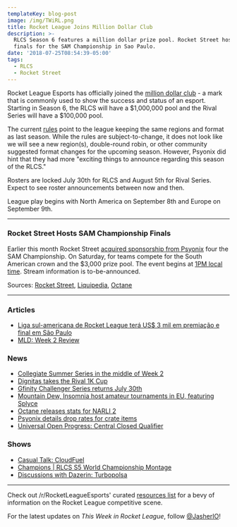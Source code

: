 ```yaml
---
templateKey: blog-post
image: /img/TWiRL.png
title: Rocket League Joins Million Dollar Club
description: >-
  RLCS Season 6 features a million dollar prize pool. Rocket Street hosts the
  finals for the SAM Championship in Sao Paulo.
date: '2018-07-25T08:54:39-05:00'
tags:
  - RLCS
  - Rocket Street
---
```

Rocket League Esports has officially joined the [million dollar club](https://www.rocketleagueesports.com/news/introducing-rlcs-season-6/) - a mark that is commonly used to show the success and status of an esport. Starting in Season 6, the RLCS will have a $1,000,000 pool and the Rival Series will have a $100,000 pool.

The current [rules](https://www.rocketleagueesports.com/rules/) point to the league keeping the same regions and format as last season. While the rules are subject-to-change, it does not look like we will see a new region(s), double-round robin, or other community suggested format changes for the upcoming season. However, Psyonix did hint that they had more "exciting things to announce regarding this season of the RLCS." 

Rosters are locked July 30th for RLCS and August 5th for Rival Series. Expect to see roster announcements between now and then. 

League play begins with North America on September 8th and Europe on September 9th.

---

### Rocket Street Hosts SAM Championship Finals

Earlier this month Rocket Street [acquired sponsorship from Psyonix](https://twitter.com/RocketStreet/status/1015722718107521027) four the SAM Championship. On Saturday, for teams compete for the South American crown and the $3,000 prize pool. The event begins at [1PM local time](https://www.worldtimebuddy.com/?pl=1&lid=3448439,2643743,5128581&h=3448439). Stream information is to-be-announced. 

Sources: [Rocket Street](https://www.rocketstreet.gg/), [Liquipedia](https://liquipedia.net/rocketleague/SAM_Championship/Season_1), [Octane](https://octane.gg/event/sam-championship-season-one-finals)

---

### Articles

* [Liga sul-americana de Rocket League terá US$ 3 mil em premiação e final em São Paulo](http://www.espn.com.br/esports/artigo/_/id/4559904/liga-sul-americana-de-rocket-league-tera-us-3-mil-em-premiacao-e-final-em-sao-paulo)
* [MLD: Week 2 Review](https://www.mldoubles.com/single-post/2018/07/23/Season-7-Week-2-Review)

### News

* [Collegiate Summer Series in the middle of Week 2](https://twitter.com/CollegeCarball/status/1016928985115025408)
* [Dignitas takes the Rival 1K Cup](https://www.reddit.com/r/RocketLeagueEsports/comments/90ows3/rival_eu_1k_cup_july_21st_22nd_discussion/)
* [Gfinity Challenger Series returns July 30th](https://twitter.com/Gfinity/status/1022091682270138369)
* [Mountain Dew, Insomnia host amateur tournaments in EU, featuring Splyce](http://www.esports-news.co.uk/2018/07/24/mountain-dew-esports-truck-insomnia/)
* [Octane releases stats for NARLI 2](https://www.reddit.com/r/RocketLeagueEsports/comments/91jjn5/octane_northern_arena_invitational_2_stats/)
* [Psyonix details drop rates for crate items](https://www.rocketleague.com/news/drop-rates-in-rocket-league-crates/)
* [Universal Open Progress: Central Closed Qualifier](https://universalopen.gg/phases/central-closed-qualifier/)

### Shows

* [Casual Talk: CloudFuel](https://www.youtube.com/watch?v=7cVUlbzVrbw)
* [Champions | RLCS S5 World Championship Montage](https://www.youtube.com/watch?v=WS2ny_3F-z4)
* [Discussions with Dazerin: Turbopolsa](https://www.youtube.com/watch?v=kY9Jr-KI3KQ)

---

Check out /r/RocketLeagueEsports' curated [resources list](https://www.reddit.com/r/RocketLeagueEsports/wiki/links) for a bevy of information on the Rocket League competitive scene.

For the latest updates on _This Week in Rocket League_, follow [@JasherIO](https://twitter.com/JasherIO)!
